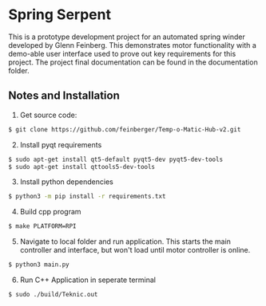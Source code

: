 # Spring Serpent
This is a prototype development project for an automated spring winder developed by Glenn Feinberg. This demonstrates motor functionality with a demo-able user interface used to prove out key requirements for this project. The project final documentation can be found in the documentation folder.

## Notes and Installation
1. Get source code:
```sh
$ git clone https://github.com/feinberger/Temp-o-Matic-Hub-v2.git
```
2. Install pyqt requirements
```sh
$ sudo apt-get install qt5-default pyqt5-dev pyqt5-dev-tools
$ sudo apt-get install qttools5-dev-tools
```
3. Install python dependencies
```sh
$ python3 -m pip install -r requirements.txt
```
4. Build cpp program 
```sh
$ make PLATFORM=RPI
```
5. Navigate to local folder and run application. This starts the main controller and interface, but won't load until motor controller is online.
```sh
$ python3 main.py
```
6. Run C++ Application in seperate terminal
```sh
$ sudo ./build/Teknic.out
```
